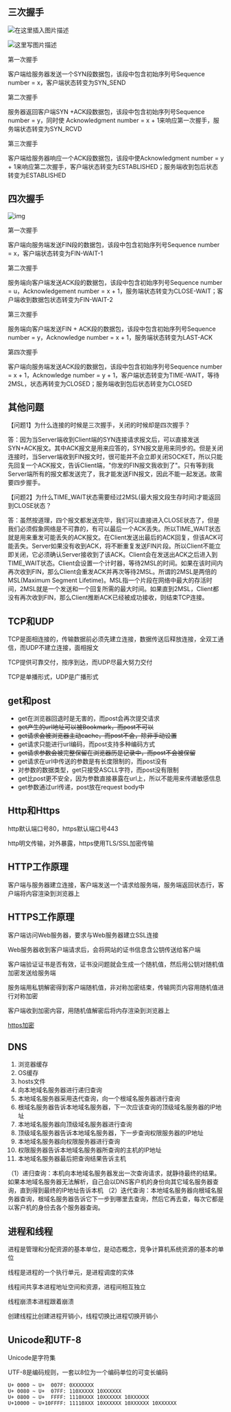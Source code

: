 ## 三次握手

![在这里插入图片描述](https://img-blog.csdnimg.cn/eccf435f384041a69698b5ca18c30028.PNG?x-oss-process=image/watermark,type_ZHJvaWRzYW5zZmFsbGJhY2s,shadow_50,text_Q1NETiBAanVuMjAxNjQyNQ==,size_20,color_FFFFFF,t_70,g_se,x_16#pic_center)

![这里写图片描述](https://img-blog.csdn.net/20180809183055554?watermark/2/text/aHR0cHM6Ly9ibG9nLmNzZG4ubmV0L2p1bjIwMTY0MjU=/font/5a6L5L2T/fontsize/400/fill/I0JBQkFCMA==/dissolve/70)

第一次握手

客户端给服务器发送一个SYN段数据包，该段中包含初始序列号Sequence number = x，客户端状态转变为SYN_SEND

第二次握手

服务器返回客户端SYN +ACK段数据包，该段中包含初始序列号Sequence number = y，同时使 Acknowledgment number = x + 1来响应第一次握手，服务端状态转变为SYN_RCVD

第三次握手

客户端给服务器响应一个ACK段数据包，该段中使Acknowledgment number = y + 1来响应第二次握手，客户端状态转变为ESTABLISHED；服务端收到包后状态转变为ESTABLISHED

## 四次握手

![img](https://img-blog.csdn.net/20180717204202563?watermark/2/text/aHR0cHM6Ly9ibG9nLmNzZG4ubmV0L3FxXzM4OTUwMzE2/font/5a6L5L2T/fontsize/400/fill/I0JBQkFCMA==/dissolve/70)

第一次握手

客户端向服务端发送FIN段的数据包，该段中包含初始序列号Sequence number = x，客户端状态转变为FIN-WAIT-1

第二次握手

服务端向客户端发送ACK段的数据包，该段中包含初始序列号Sequence number = u，Acknowledgement number = x + 1，服务端状态转变为CLOSE-WAIT；客户端收到数据包状态转变为FIN-WAIT-2

第三次握手

服务端向客户端发送FIN + ACK段的数据包，该段中包含初始序列号Sequence number = y，Acknowledge number = x + 1，服务端状态转变为LAST-ACK

第四次握手

客户端向服务端发送ACK段的数据包，该段中包含初始序列号Sequence number = x + 1，Acknowledge number = y + 1，客户端状态转变为TIME-WAIT，等待2MSL，状态再转变为CLOSED；服务端收到包后状态转变为CLOSED

## 其他问题

【问题1】为什么连接的时候是三次握手，关闭的时候却是四次握手？

答：因为当Server端收到Client端的SYN连接请求报文后，可以直接发送SYN+ACK报文。其中ACK报文是用来应答的，SYN报文是用来同步的。但是关闭连接时，当Server端收到FIN报文时，很可能并不会立即关闭SOCKET，所以只能先回复一个ACK报文，告诉Client端，"你发的FIN报文我收到了"。只有等到我Server端所有的报文都发送完了，我才能发送FIN报文，因此不能一起发送。故需要四步握手。

【问题2】为什么TIME_WAIT状态需要经过2MSL(最大报文段生存时间)才能返回到CLOSE状态？

答：虽然按道理，四个报文都发送完毕，我们可以直接进入CLOSE状态了，但是我们必须假象网络是不可靠的，有可以最后一个ACK丢失。所以TIME_WAIT状态就是用来重发可能丢失的ACK报文。在Client发送出最后的ACK回复，但该ACK可能丢失。Server如果没有收到ACK，将不断重复发送FIN片段。所以Client不能立即关闭，它必须确认Server接收到了该ACK。Client会在发送出ACK之后进入到TIME_WAIT状态。Client会设置一个计时器，等待2MSL的时间。如果在该时间内再次收到FIN，那么Client会重发ACK并再次等待2MSL。所谓的2MSL是两倍的MSL(Maximum Segment Lifetime)。MSL指一个片段在网络中最大的存活时间，2MSL就是一个发送和一个回复所需的最大时间。如果直到2MSL，Client都没有再次收到FIN，那么Client推断ACK已经被成功接收，则结束TCP连接。

## TCP和UDP

TCP是面相连接的，传输数据前必须先建立连接，数据传送后释放连接，全双工通信，而UDP不建立连接，面相报文

TCP提供可靠交付，按序到达，而UDP尽最大努力交付

TCP是单播形式，UDP是广播形式

## get和post

- get在浏览器回退时是无害的，而post会再次提交请求
- ~~get产生的url地址可以被Bookmark，而post不可以~~
- ~~get请求会被浏览器主动cache，而post不会，除非手动设置~~
- get请求只能进行url编码，而post支持多种编码方式
- ~~get请求参数会被完整保留在浏览器历是记录中，而post不会被保留~~
- get请求在url中传送的参数是有长度限制的，而post没有
- 对参数的数据类型，get只接受ASCLL字符，而post没有限制
- get比post更不安全，因为参数直接暴露在url上，所以不能用来传递敏感信息
- get参数通过url传递，post放在request body中

## Http和Https

http默认端口号80，https默认端口号443

http明文传输，对外暴露，https使用TLS/SSL加密传输

## HTTP工作原理

客户端与服务器建立连接，客户端发送一个请求给服务端，服务端返回状态行，客户端将内容渲染到浏览器上

## HTTPS工作原理

客户端访问Web服务器，要求与Web服务器建立SSL连接

Web服务器收到客户端请求后，会将网站的证书信息含公钥传送给客户端

客户端验证证书是否有效，证书没问题就会生成一个随机值，然后用公钥对随机值加密发送给服务端

服务端用私钥解密得到客户端随机值，非对称加密结束，传输网页内容用随机值进行对称加密

客户端收到加密内容，用随机值解密后将内存渲染到浏览器上

[https加密](https://blog.csdn.net/WoTrusCA/article/details/100105031)

## DNS

1. 浏览器缓存
2. OS缓存
3. hosts文件
4. 向本地域名服务器进行递归查询
5. 本地域名服务器采用迭代查询，向一个根域名服务器进行查询
6. 根域名服务器告诉本地域名服务器，下一次应该查询的顶级域名服务器的IP地址
7. 本地域名服务器向顶级域名服务器进行查询
8. 顶级域名服务器告诉本地域名服务器，下一步查询权限服务器的IP地址
9. 本地域名服务器向权限服务器进行查询
10. 权限服务器告诉本地域名服务器所查询的主机的IP地址
11. 本地域名服务器最后把查询结果告诉主机

（1）递归查询：本机向本地域名服务器发出一次查询请求，就静待最终的结果。如果本地域名服务器无法解析，自己会以DNS客户机的身份向其它域名服务器查询，直到得到最终的IP地址告诉本机
（2）迭代查询：本地域名服务器向根域名服务器查询，根域名服务器告诉它下一步到哪里去查询，然后它再去查，每次它都是以客户机的身份去各个服务器查询。

## 进程和线程

进程是管理和分配资源的基本单位，是动态概念，竞争计算机系统资源的基本的单位

线程是进程的一个执行单元，是进程调度的实体

线程间共享本进程地址空间和资源，进程间相互独立

线程崩溃本进程跟着崩溃

创建线程比创建进程开销小，线程切换比进程切换开销小

## Unicode和UTF-8

Unicode是字符集

UTF-8是编码规则，一套以8位为一个编码单位的可变长编码

```text
U+ 0000 ~ U+  007F: 0XXXXXXX
U+ 0080 ~ U+  07FF: 110XXXXX 10XXXXXX
U+ 0800 ~ U+  FFFF: 1110XXXX 10XXXXXX 10XXXXXX
U+10000 ~ U+10FFFF: 11110XXX 10XXXXXX 10XXXXXX 10XXXXXX
```

